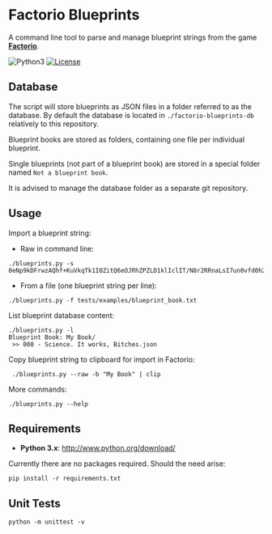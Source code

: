 Factorio Blueprints
===================

A command line tool to parse and manage blueprint strings from the game **[Factorio](https://www.factorio.com/)**.

![Python3](http://img.shields.io/badge/python-3-blue.svg?v=1)
[![License](http://img.shields.io/:license-mit-blue.svg?style=flat-square)](./LICENSE)

## Database

The script will store blueprints as JSON files in a folder referred to as the database. By default the database is located in `./factorio-blueprints-db` relatively to this repository.

Blueprint books are stored as folders, containing one file per individual blueprint.

Single blueprints (not part of a blueprint book) are stored in a special folder named `Not a blueprint book`.

It is advised to manage the database folder as a separate git repository.

## Usage

Import a blueprint string:
* Raw in command line:

```
./blueprints.py -s 0eNp9kDFrwzAQhf+KuVkqTk1I0ZitQ6eOJRhZPZLD1klIclIT/N8r2RRnaLsI7un0vfd0h24Y0Qfi1HbO9aDumxJBfTyM5Y6M41WOdGY9FC1NHkEBJbQggLUtkx6TszqRYxkNIRuUXpseZgHEn/gFajefBCAnSoQrchmmlkfbYcgLGyxGtN1AfJZWmwsxyuds5V2k4lBCZGAtYMpndghoyP+bIlsvedVDPQGD7jBXgvd196l6TdXNhT6K6kjJXHJOAVcMcTE9NPVuXzfNy/6wtap/Q8vlazf+21QdV0WbRFdsfx7/QZ+/AShRje0=
```

* From a file (one blueprint string per line):

`./blueprints.py -f tests/examples/blueprint_book.txt`

List blueprint database content:

```
./blueprints.py -l
Blueprint Book: My Book/
 >> 000 - Science. It works, Bitches.json
```

Copy blueprint string to clipboard for import in Factorio:

` ./blueprints.py --raw -b "My Book" | clip`

More commands:

`./blueprints.py --help`


## Requirements

* __Python 3.x__: http://www.python.org/download/

Currently there are no packages required. Should the need arise:

`pip install -r requirements.txt`

## Unit Tests

`python -m unittest -v`
